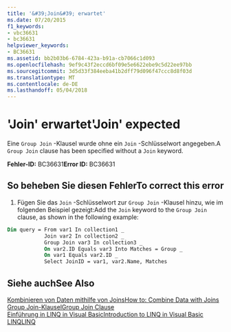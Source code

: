 ```yaml
---
title: '&#39;Join&#39; erwartet'
ms.date: 07/20/2015
f1_keywords:
- vbc36631
- bc36631
helpviewer_keywords:
- BC36631
ms.assetid: bb2b03b6-6784-423a-b91a-cb7066c1d093
ms.openlocfilehash: 9ef9c43f2eccd6bf09e5e6622ebe9c5d22ee97bb
ms.sourcegitcommit: 3d5d33f384eeba41b2dff79d096f47ccc8d8f03d
ms.translationtype: MT
ms.contentlocale: de-DE
ms.lasthandoff: 05/04/2018
---
```

# <a name="39join39-expected"></a><span data-ttu-id="ce7e7-102">&#39;Join&#39; erwartet</span><span class="sxs-lookup"><span data-stu-id="ce7e7-102">&#39;Join&#39; expected</span></span>
<span data-ttu-id="ce7e7-103">Eine `Group Join` -Klausel wurde ohne ein `Join` -Schlüsselwort angegeben.</span><span class="sxs-lookup"><span data-stu-id="ce7e7-103">A `Group Join` clause has been specified without a `Join` keyword.</span></span>  
  
 <span data-ttu-id="ce7e7-104">**Fehler-ID:** BC36631</span><span class="sxs-lookup"><span data-stu-id="ce7e7-104">**Error ID:** BC36631</span></span>  
  
## <a name="to-correct-this-error"></a><span data-ttu-id="ce7e7-105">So beheben Sie diesen Fehler</span><span class="sxs-lookup"><span data-stu-id="ce7e7-105">To correct this error</span></span>  
  
1.  <span data-ttu-id="ce7e7-106">Fügen Sie das `Join` -Schlüsselwort zur `Group Join` -Klausel hinzu, wie im folgenden Beispiel gezeigt:</span><span class="sxs-lookup"><span data-stu-id="ce7e7-106">Add the `Join` keyword to the `Group Join` clause, as shown in the following example:</span></span>  
  
```vb  
Dim query = From var1 In collection1 _  
            Join var2 In collection2 _  
            Group Join var3 In collection3 _  
            On var2.ID Equals var3 Into Matches = Group _  
            On var1 Equals var2.ID _  
            Select JoinID = var1, var2.Name, Matches  
```  
  
## <a name="see-also"></a><span data-ttu-id="ce7e7-107">Siehe auch</span><span class="sxs-lookup"><span data-stu-id="ce7e7-107">See Also</span></span>  
 [<span data-ttu-id="ce7e7-108">Kombinieren von Daten mithilfe von Joins</span><span class="sxs-lookup"><span data-stu-id="ce7e7-108">How to: Combine Data with Joins</span></span>](../../visual-basic/programming-guide/language-features/linq/how-to-combine-data-with-linq-by-using-joins.md)  
 [<span data-ttu-id="ce7e7-109">Group Join-Klausel</span><span class="sxs-lookup"><span data-stu-id="ce7e7-109">Group Join Clause</span></span>](../../visual-basic/language-reference/queries/group-join-clause.md)  
 [<span data-ttu-id="ce7e7-110">Einführung in LINQ in Visual Basic</span><span class="sxs-lookup"><span data-stu-id="ce7e7-110">Introduction to LINQ in Visual Basic</span></span>](../../visual-basic/programming-guide/language-features/linq/introduction-to-linq.md)  
 [<span data-ttu-id="ce7e7-111">LINQ</span><span class="sxs-lookup"><span data-stu-id="ce7e7-111">LINQ</span></span>](../../visual-basic/programming-guide/language-features/linq/index.md)
